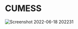 # CUMESS
![Screenshot 2022-06-18 202231](https://user-images.githubusercontent.com/70624640/174445306-e87a7c5e-6e03-447d-835c-bd4f251e8fed.png)
